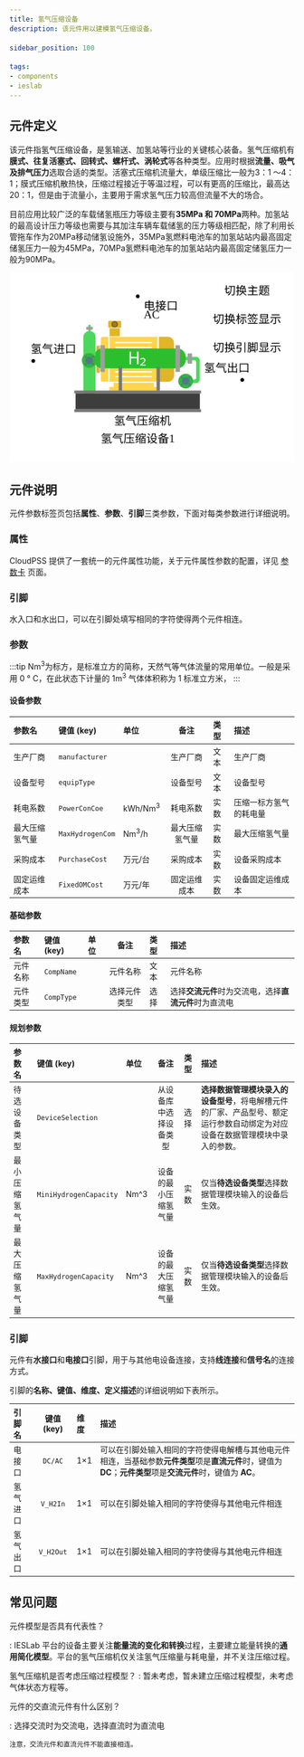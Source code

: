 ```yaml
---
title: 氢气压缩设备
description: 该元件用以建模氢气压缩设备。

sidebar_position: 100

tags: 
- components
- ieslab
---
```


## 元件定义


该元件指氢气压缩设备，是氢输送、加氢站等行业的关键核心装备。氢气压缩机有**膜式、往复活塞式、回转式、螺杆式、涡轮式**等各种类型。应用时根据**流量、吸气及排气压力**选取合适的类型。活塞式压缩机流量大，单级压缩比一般为3：1 ～4：1；膜式压缩机散热快，压缩过程接近于等温过程，可以有更高的压缩比，最高达20：1，但是由于流量小，主要用于需求氢气压力较高但流量不大的场合。

目前应用比较广泛的车载储氢瓶压力等级主要有**35MPa 和 70MPa**两种。加氢站的最高设计压力等级也需要与其加注车辆车载储氢的压力等级相匹配，除了利用长管拖车作为20MPa移动储氢设施外，35MPa氢燃料电池车的加氢站站内最高固定储氢压力一般为45MPa，70MPa氢燃料电池车的加氢站站内最高固定储氢压力一般为90MPa。


![氢气压缩机](./compress.svg )

## 元件说明

元件参数标签页包括**属性**、**参数**、**引脚**三类参数，下面对每类参数进行详细说明。

### 属性

CloudPSS 提供了一套统一的元件属性功能，关于元件属性参数的配置，详见 [参数卡](docs/documents/software/10-xstudio/20-simstudio/40-workbench/20-function-zone/30-design-tab/30-param-panel/index.md) 页面。


### 引脚
水入口和水出口，可以在引脚处填写相同的字符使得两个元件相连。

### 参数

:::tip
$\mathrm{Nm^3}$为标方，是标准立方的简称，天然气等气体流量的常用单位。一般是采用 0 &deg; C，在此状态下计量的 1m<sup>3</sup> 气体体积称为 1 标准立方米，
:::

#### 设备参数

| 参数名 | 键值 (key) | 单位 | 备注 | 类型 | 描述 |
| :--- | :--- | :--- | :--: | :--- | :--- |
| 生产厂商 | `manufacturer` |  | 生产厂商 | 文本 | 生产厂商 |
| 设备型号 | `equipType` |  | 设备型号 | 文本 | 设备型号 |
| 耗电系数 | `PowerConCoe` | $\mathrm{kWh/Nm^3}$ | 耗电系数 | 实数 | 压缩一标方氢气的耗电量 |
| 最大压缩氢气量 | `MaxHydrogenCom` | $\mathrm{Nm^3/h}$ | 最大压缩氢气量 | 实数 | 最大压缩氢气量 |
| 采购成本 | `PurchaseCost` | 万元/台 | 采购成本 | 实数 | 设备采购成本 |
| 固定运维成本 | `FixedOMCost` | 万元/年 | 固定运维成本 | 实数 | 设备固定运维成本 |


#### 基础参数

| 参数名 | 键值 (key) | 单位 | 备注 | 类型 | 描述 |
| :--- | :--- | :--- | :--: | :--- | :--- |
| 元件名称 | `CompName` |  | 元件名称 | 文本 | 元件名称 |
| 元件类型 | `CompType` |  | 选择元件类型 | 选择 | 选择**交流元件**时为交流电，选择**直流元件**时为直流电|

#### 规划参数

| 参数名 | 键值 (key)  | 单位 | 备注 | 类型 | 描述 |
| :--- | :--- | :--- | :--: | :--- | :--- |
| 待选设备类型 | `DeviceSelection` |  | 从设备库中选择设备类型 | 选择 | **选择数据管理模块录入的设备型号**，将电解槽元件的厂家、产品型号、额定运行参数自动绑定为对应设备在数据管理模块中录入的参数。|
| 最小压缩氢气量 | `MiniHydrogenCapacity` | Nm^3 | 设备的最小压缩氢气量 | 实数 | 仅当**待选设备类型**选择数据管理模块输入的设备后生效。|
| 最大压缩氢气量 | `MaxHydrogenCapacity` | Nm^3 | 设备的最大压缩氢气量 | 实数 | 仅当**待选设备类型**选择数据管理模块输入的设备后生效。|



### 引脚

元件有**水接口**和**电接口**引脚，用于与其他电设备连接，支持**线连接**和**信号名**的连接方式。

引脚的**名称、键值、维度、定义描述**的详细说明如下表所示。

| 引脚名 | 键值 (key)  | 维度 | 描述 |
| :--- | :--: | :--- | :--- |
| 电接口 | `DC/AC` | 1×1 | 可以在引脚处输入相同的字符使得电解槽与其他电元件相连，当基础参数**元件类型**项是**直流元件**时，键值为 **DC**；**元件类型**项是**交流元件**时，键值为 **AC**。|
| 氢气进口 | `V_H2In` | 1×1 | 可以在引脚处输入相同的字符使得与其他电元件相连 |
| 氢气出口 | `V_H2Out` | 1×1 | 可以在引脚处输入相同的字符使得与其他电元件相连 |

## 常见问题

元件模型是否具有代表性？

:   IESLab 平台的设备主要关注**能量流的变化和转换**过程，主要建立能量转换的**通用简化模型**。平台的氢气压缩机仅关注氢气压缩量与耗电量，并不关注压缩过程。

氢气压缩机是否考虑压缩过程模型？
:   暂未考虑，暂未建立压缩过程模型，未考虑气体状态方程等。


元件的交直流元件有什么区别？

:   选择交流时为交流电，选择直流时为直流电
    

    注意，交流元件和直流元件不能直接相连。